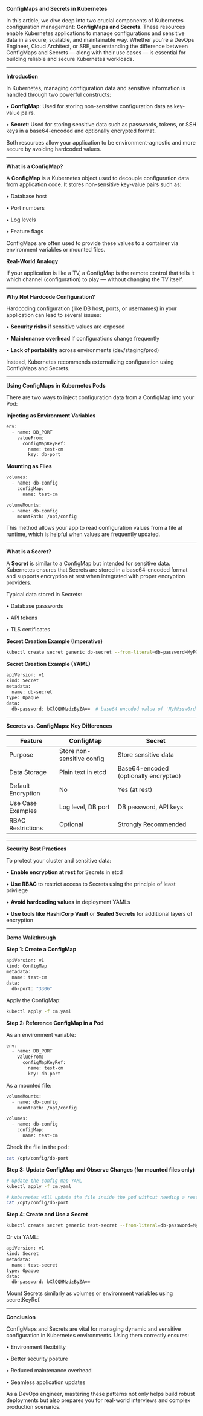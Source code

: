 **ConfigMaps and Secrets in Kubernetes**

In this article, we dive deep into two crucial components of Kubernetes configuration management: **ConfigMaps and Secrets**. These resources enable Kubernetes applications to manage configurations and sensitive data in a secure, scalable, and maintainable way. Whether you're a DevOps Engineer, Cloud Architect, or SRE, understanding the difference between ConfigMaps and Secrets — along with their use cases — is essential for building reliable and secure Kubernetes workloads.

---

**Introduction**

In Kubernetes, managing configuration data and sensitive information is handled through two powerful constructs:

•	**ConfigMap**: Used for storing non-sensitive configuration data as key-value pairs.

•	**Secret**: Used for storing sensitive data such as passwords, tokens, or SSH keys in a base64-encoded and optionally encrypted format.

Both resources allow your application to be environment-agnostic and more secure by avoiding hardcoded values.

---

**What is a ConfigMap?**

A **ConfigMap** is a Kubernetes object used to decouple configuration data from application code. It stores non-sensitive key-value pairs such as:

•	Database host

•	Port numbers

•	Log levels

•	Feature flags

ConfigMaps are often used to provide these values to a container via environment variables or mounted files.

**Real-World Analogy**

If your application is like a TV, a ConfigMap is the remote control that tells it which channel (configuration) to play — without changing the TV itself.

---

**Why Not Hardcode Configuration?**

Hardcoding configuration (like DB host, ports, or usernames) in your application can lead to several issues:

•	**Security risks** if sensitive values are exposed

•	**Maintenance overhead** if configurations change frequently

•	**Lack of portability** across environments (dev/staging/prod)

Instead, Kubernetes recommends externalizing configuration using ConfigMaps and Secrets.

---

**Using ConfigMaps in Kubernetes Pods**

There are two ways to inject configuration data from a ConfigMap into your Pod:

**Injecting as Environment Variables**

```sh
env:
  - name: DB_PORT
    valueFrom:
      configMapKeyRef:
        name: test-cm
        key: db-port
```

**Mounting as Files**

```sh
volumes:
  - name: db-config
    configMap:
      name: test-cm

volumeMounts:
  - name: db-config
    mountPath: /opt/config
```

This method allows your app to read configuration values from a file at runtime, which is helpful when values are frequently updated.

---

**What is a Secret?**

A **Secret** is similar to a ConfigMap but intended for sensitive data. Kubernetes ensures that Secrets are stored in a base64-encoded format and supports encryption at rest when integrated with proper encryption providers.

Typical data stored in Secrets:

•	Database passwords

•	API tokens

•	TLS certificates

**Secret Creation Example (Imperative)**

```sh
kubectl create secret generic db-secret --from-literal=db-password=MyP@ssw0rd
```

**Secret Creation Example (YAML)**

```sh
apiVersion: v1
kind: Secret
metadata:
  name: db-secret
type: Opaque
data:
  db-password: bXlQQHNzdzByZA==  # base64 encoded value of 'MyP@ssw0rd'
```

---

**Secrets vs. ConfigMaps: Key Differences**

| Feature                | ConfigMap                  | Secret                          |
|------------------------|----------------------------|----------------------------------|
| Purpose                | Store non-sensitive config | Store sensitive data             |
| Data Storage           | Plain text in etcd         | Base64-encoded (optionally encrypted) |
| Default Encryption     | No                         | Yes (at rest)                    |
| Use Case Examples      | Log level, DB port         | DB password, API keys            |
| RBAC Restrictions      | Optional                   | Strongly Recommended             |

---

**Security Best Practices**

To protect your cluster and sensitive data:

•	**Enable encryption at rest** for Secrets in etcd

•	**Use RBAC** to restrict access to Secrets using the principle of least privilege

•	**Avoid hardcoding values** in deployment YAMLs

•	**Use tools like HashiCorp Vault** or **Sealed Secrets** for additional layers of encryption

---

**Demo Walkthrough**

**Step 1: Create a ConfigMap**

```sh
apiVersion: v1
kind: ConfigMap
metadata:
  name: test-cm
data:
  db-port: "3306"
```

Apply the ConfigMap:

```sh
kubectl apply -f cm.yaml
```

**Step 2: Reference ConfigMap in a Pod**

As an environment variable:

```sh
env:
  - name: DB_PORT
    valueFrom:
      configMapKeyRef:
        name: test-cm
        key: db-port
```

As a mounted file:

```sh
volumeMounts:
  - name: db-config
    mountPath: /opt/config

volumes:
  - name: db-config
    configMap:
      name: test-cm
```

Check the file in the pod:

```sh
cat /opt/config/db-port
```

**Step 3: Update ConfigMap and Observe Changes (for mounted files only)**

```sh
# Update the config map YAML
kubectl apply -f cm.yaml

# Kubernetes will update the file inside the pod without needing a restart
cat /opt/config/db-port
```

**Step 4: Create and Use a Secret**

```sh
kubectl create secret generic test-secret --from-literal=db-password=MyP@ssw0rd
```

Or via YAML:

```sh
apiVersion: v1
kind: Secret
metadata:
  name: test-secret
type: Opaque
data:
  db-password: bXlQQHNzdzByZA==
```

Mount Secrets similarly as volumes or environment variables using secretKeyRef.

---

**Conclusion**

ConfigMaps and Secrets are vital for managing dynamic and sensitive configuration in Kubernetes environments. Using them correctly ensures:

•	Environment flexibility

•	Better security posture

•	Reduced maintenance overhead

•	Seamless application updates

As a DevOps engineer, mastering these patterns not only helps build robust deployments but also prepares you for real-world interviews and complex production scenarios.
